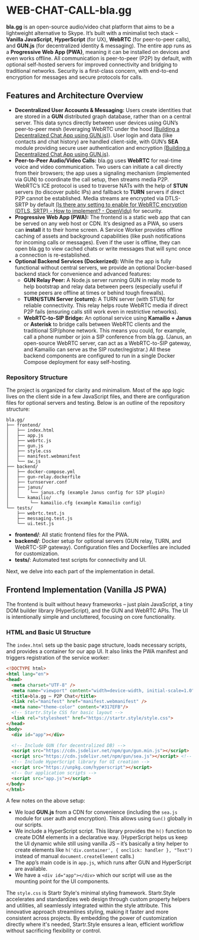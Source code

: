 # WEB-CHAT-CALL-bla.gg

**bla.gg** is an open-source audio/video chat platform that aims to be a lightweight alternative to Skype. It’s built with a minimalist tech stack – **Vanilla JavaScript**, **HyperScript** (for UX), **WebRTC** (for peer-to-peer calls), and **GUN.js** (for decentralized identity & messaging). The entire app runs as a **Progressive Web App (PWA)**, meaning it can be installed on devices and even works offline. All communication is peer-to-peer (P2P) by default, with optional self-hosted servers for improved connectivity and bridging to traditional networks. Security is a first-class concern, with end-to-end encryption for messages and secure protocols for calls. 


## Features and Architecture Overview

- **Decentralized User Accounts & Messaging:** Users create identities that are stored in a **GUN** distributed graph database, rather than on a central server. This data syncs directly between user devices using GUN’s peer-to-peer mesh (leveraging WebRTC under the hood [(Building a Decentralized Chat App using GUN.js)](https://dev.to/envoy_/building-a-decentralized-chat-app-using-gunjs-and-svelte-29h6#:~:text=Unlike%20a%20centralized%20database%20that,Merkle%20trees)). User login and data (like contacts and chat history) are handled client-side, with GUN’s **SEA** module providing secure user authentication and encryption [(Building a Decentralized Chat App using GUN.js)](https://dev.to/envoy_/building-a-decentralized-chat-app-using-gunjs-and-svelte-29h6#:~:text=and%20,different%20technique%20to%20link%20peers).
- **Peer-to-Peer Audio/Video Calls:** bla.gg uses **WebRTC** for real-time voice and video communication. Two users can initiate a call directly from their browsers; the app uses a signaling mechanism (implemented via GUN) to coordinate the call setup, then streams media P2P. WebRTC’s ICE protocol is used to traverse NATs with the help of **STUN** servers (to discover public IPs) and fallback to **TURN** servers if direct P2P cannot be established. Media streams are encrypted via DTLS-SRTP by default [(Is there any setting to enable for WebRTC encryption (DTLS, SRTP) - How to implement? - OpenVidu)](https://openvidu.discourse.group/t/is-there-any-setting-to-enable-for-webrtc-encryption-dtls-srtp/811#:~:text=WebRTC%20is%20always%20encrypted,currently%20in%20an%20HTTPS%20page) for security.
- **Progressive Web App (PWA):** The frontend is a static web app that can be served on any web host or CDN. It’s designed as a PWA, so users can **install** it to their home screen. A Service Worker provides offline caching of assets and background capabilities (like push notifications for incoming calls or messages). Even if the user is offline, they can open bla.gg to view cached chats or write messages that will sync once a connection is re-established.
- **Optional Backend Services (Dockerized):** While the app is fully functional without central servers, we provide an optional Docker-based backend stack for convenience and advanced features:
    - **GUN Relay Peer:** A Node.js server running GUN in relay mode to help bootstrap and relay data between peers (especially useful if some peers are offline at times or behind tough firewalls).
    - **TURN/STUN Server (coturn):** A TURN server (with STUN) for reliable connectivity. This relay helps route WebRTC media if direct P2P fails (ensuring calls still work even in restrictive networks).
    - **WebRTC-to-SIP Bridge:** An optional service using **Kamailio + Janus** or **Asterisk**  to bridge calls between WebRTC clients and the traditional SIP/phone network. This means you could, for example, call a phone number or join a SIP conference from bla.gg. (Janus, an open-source WebRTC server, can act as a WebRTC-to-SIP gateway, and Kamailio can serve as the SIP router/registrar.) All these backend components are configured to run in a single Docker Compose deployment for easy self-hosting.
 
### Repository Structure

The project is organized for clarity and minimalism. Most of the app logic lives on the client side in a few JavaScript files, and there are configuration files for optional servers and testing. Below is an outline of the repository structure:

```plaintext
bla.gg/
├── frontend/
│   ├── index.html
│   ├── app.js
│   ├── webrtc.js
│   ├── gun.js
│   ├── style.css
│   ├── manifest.webmanifest
│   └── sw.js
├── backend/
│   ├── docker-compose.yml
│   ├── gun-relay.dockerfile
│   ├── turnserver.conf
│   ├── janus/
│   │    └── janus.cfg (example Janus config for SIP plugin)
│   └── kamailio/
│        └── kamailio.cfg (example Kamailio config)
└── tests/
    ├── webrtc.test.js
    ├── messaging.test.js
    └── ui.test.js
```

- **frontend/**: All static frontend files for the PWA.
- **backend/**: Docker setup for optional servers (GUN relay, TURN, and WebRTC-SIP gateway). Configuration files and Dockerfiles are included for customization.
- **tests/**: Automated test scripts for connectivity and UI.

Next, we delve into each part of the implementation in detail.

## Frontend Implementation (Vanilla JS PWA)

The frontend is built without heavy frameworks – just plain JavaScript, a tiny DOM builder library (HyperScript), and the GUN and WebRTC APIs. The UI is intentionally simple and uncluttered, focusing on core functionality.

### HTML and Basic UI Structure

The `index.html` sets up the basic page structure, loads necessary scripts, and provides a container for our app UI. It also links the PWA manifest and triggers registration of the service worker:

```html
<!DOCTYPE html>
<html lang="en">
<head>
  <meta charset="UTF-8" />
  <meta name="viewport" content="width=device-width, initial-scale=1.0" />
  <title>bla.gg – P2P Chat</title>
  <link rel="manifest" href="manifest.webmanifest" />
  <meta name="theme-color" content="#317EFB"/>
  <!-- Startr.Style CSS for basic layout -->
  <link rel="stylesheet" href="https://startr.style/style.css">
</head>
<body>
  <div id="app"></div>

  <!-- Include GUN (for decentralized DB) -->
  <script src="https://cdn.jsdelivr.net/npm/gun/gun.min.js"></script>
  <script src="https://cdn.jsdelivr.net/npm/gun/sea.js"></script> <!-- security module -->
  <!-- Include HyperScript library for UI creation -->
  <script src="https://unpkg.com/hyperscript"></script>
  <!-- Our application scripts -->
  <script src="app.js"></script>
</body>
</html>
```

A few notes on the above setup:

- We load **GUN.js** from a CDN for convenience (including the `sea.js` module for user auth and encryption). This allows using `Gun()` globally in our scripts.
- We include a HyperScript script. This library provides the `h()` function to create DOM elements in a declarative way. (HyperScript helps us keep the UI dynamic while still using vanilla JS – it’s basically a tiny helper to create elements like `h('div.container', { onclick: handler }, "Text")` instead of manual `document.createElement` calls.)
- The app’s main code is in `app.js`, which runs after GUN and HyperScript are available.
- We have a `<div id="app"></div>` which our script will use as the mounting point for the UI components.

The `style.css` is Startr Style's minimal styling framework. Startr.Style accelerates and standardizes web design through custom property helpers and utilities, all seamlessly integrated within the style attribute. This innovative approach streamlines styling, making it faster and more consistent across projects. By embedding the power of customization directly where it's needed, Startr.Style ensures a lean, efficient workflow without sacrificing flexibility or control.

